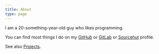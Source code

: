 ```yaml
---
title: About
type: page
---
```


I am a 20-something-year-old guy who likes programming.

You can find most things I do on my [GitHub](https://github.com/z3ntu) or [GitLab](https://gitlab.com/z3ntu) or [Sourcehut](https://git.sr.ht/~z3ntu) profile.

See also [Projects](/projects).
